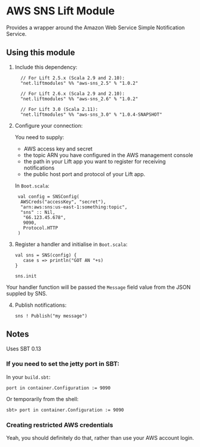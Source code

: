 # AWS SNS Lift Module

Provides a wrapper around the Amazon Web Service Simple Notification Service.

## Using this module

1. Include this dependency:

         // For Lift 2.5.x (Scala 2.9 and 2.10):
         "net.liftmodules" %% "aws-sns_2.5" % "1.0.2"

         // For Lift 2.6.x (Scala 2.9 and 2.10):
         "net.liftmodules" %% "aws-sns_2.6" % "1.0.2"

         // For Lift 3.0 (Scala 2.11):
         "net.liftmodules" %% "aws-sns_3.0" % "1.0.4-SNAPSHOT"

2. Configure your connection:

	You need to supply:
	* AWS access key and secret
	* the topic ARN you have configured in the AWS management console
	* the path in your Lift app you want to register for receiving notifications
	* the public host port and protocol of your Lift app.

	In `Boot.scala`:

        val config = SNSConfig(
         AWSCreds("accessKey", "secret"),
         "arn:aws:sns:us-east-1:something:topic",
         "sns" :: Nil,
          "66.123.45.678",
          9090,
      	  Protocol.HTTP
        )

3.  Register a handler and initialise in `Boot.scala`:

        val sns = SNS(config) {
           case s => println("GOT AN "+s)
        }

        sns.init

  Your handler function will be passed the `Message` field value from the JSON suppled by SNS.


4.	Publish notifications:

	    sns ! Publish("my message")


## Notes

Uses SBT 0.13

### If you need to set the jetty port in SBT:

In your `build.sbt`:

    port in container.Configuration := 9090

Or temporarily from the shell:

    sbt> port in container.Configuration := 9090

### Creating restricted AWS credentials

Yeah, you should definitely do that, rather than use your AWS account login.


